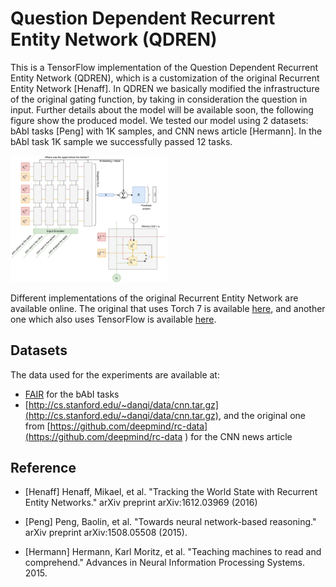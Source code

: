 # Question Dependent Recurrent Entity Network (QDREN)
This is a TensorFlow implementation of the Question Dependent Recurrent Entity Network (QDREN), which is a customization of the original Recurrent Entity Network [Henaff]. In QDREN we basically modified the infrastructure of the original gating function, by taking in consideration the question in input. Further details about the model will be available soon, the following figure show the produced model. We tested our model using 2 datasets: bAbI tasks [Peng] with 1K samples, and CNN news article [Hermann]. In the bAbI task 1K sample we successfully passed 12 tasks.

<img src="img/QDRENIMG.png" width="50%">

Different implementations of the original Recurrent Entity Network are available online. The original that uses Torch 7 is available [here](https://github.com/facebook/MemNN/tree/master/EntNet-babi), and another one which also uses TensorFlow is available [here](https://github.com/jimfleming/recurrent-entity-networks).

## Datasets
The data used for the experiments are available at:
- [FAIR](https://research.fb.com/downloads/babi/) for the bAbI tasks
- [http://cs.stanford.edu/~danqi/data/cnn.tar.gz](http://cs.stanford.edu/~danqi/data/cnn.tar.gz), and the original one from [https://github.com/deepmind/rc-data](https://github.com/deepmind/rc-data ) for the CNN news article

## Reference 

- [Henaff] Henaff, Mikael, et al. "Tracking the World State with Recurrent Entity Networks." arXiv preprint arXiv:1612.03969 (2016)

- [Peng] Peng, Baolin, et al. "Towards neural network-based reasoning." arXiv preprint arXiv:1508.05508 (2015).

- [Hermann]  Hermann, Karl Moritz, et al. "Teaching machines to read and comprehend." Advances in Neural Information Processing Systems. 2015.
